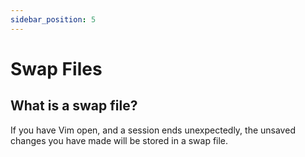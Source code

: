 ```yaml
---
sidebar_position: 5
---
```


# Swap Files

## What is a swap file?

If you have Vim open, and a session ends unexpectedly, the unsaved changes you have made will be stored in a swap file.
